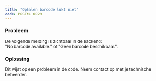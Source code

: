 ```yaml
---
title: "Ophalen barcode lukt niet"
code: POSTNL-0029
---
```

### Probleem

De volgende melding is zichtbaar in de backend:  
"No barcode available." of "Geen barcode beschikbaar.".

### Oplossing

Dit wijst op een probleem in de code. Neem contact op met je technische beheerder.
